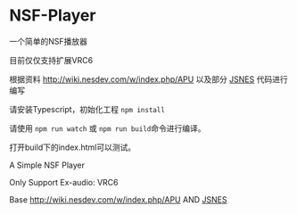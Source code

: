 # NSF-Player
一个简单的NSF播放器

目前仅仅支持扩展VRC6

根据资料 http://wiki.nesdev.com/w/index.php/APU 以及部分 [JSNES](https://github.com/bfirsh/jsnes) 代码进行编写

请安装Typescript，初始化工程 `npm install`

请使用 `npm run watch` 或 `npm run build`命令进行编译。

打开build下的index.html可以测试。


A Simple NSF Player

Only Support Ex-audio: VRC6

Base http://wiki.nesdev.com/w/index.php/APU AND [JSNES](https://github.com/bfirsh/jsnes)
